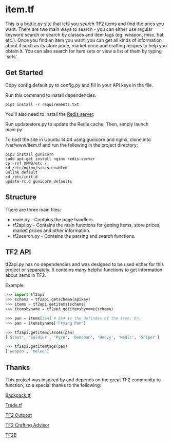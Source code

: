 item.tf
=======

This is a bottle.py site that lets you search TF2 items and find the
ones you want. There are two main ways to search - you can either use regular
keyword search or search by classes and item tags
(eg. weapon, misc, hat, etc.). Once you find an item you want, you can get all
kinds of information about it such as its store price, market price and
crafting recipes to help you obtain it.
You can also search for item sets or view a list of them by typing 'sets'.

Get Started
-----------

Copy config.default.py to config.py and fill in your API keys in the file.

Run this command to install dependencies.

    pip3 install -r requirements.txt

You'll also need to install the [Redis server](http://redis.io/download).

Run updatestore.py to update the Redis cache. Then, simply launch main.py.

To host the site in Ubuntu 14.04 using gunicorn and nginx,
 clone into /var/www/item.tf and run the following in the project directory:

    pip3 install gunicorn
    sudo apt-get install nginx redis-server
    cp -rsf $PWD/etc /
    cd /etc/nginx/sites-enabled
    unlink default
    cd /etc/init.d
    update-rc.d gunicorn defaults

Structure
---------

There are three main files:

 * main.py - Contains the page handlers
 * tf2api.py - Contains the main functions for getting items, store prices,
 market prices and other information.
 * tf2search.py - Contains the parsing and search functions.

TF2 API
-------
tf2api.py has no dependencies and was designed to be used either for this
project or separately. It contains many helpful functions to get information
about items in TF2.

Example:
```python
>>> import tf2api
>>> schema = tf2api.getschema(apikey)
>>> items = tf2api.getitems(schema)
>>> itemsbyname = tf2api.getitemsbyname(schema)

>>> pan = items[264] # 264 is the defindex of the item, Or:
>>> pan = itemsbyname['Frying Pan']

>>> tf2api.getitemclasses(pan)
['Scout', 'Soldier', 'Pyro', 'Demoman', 'Heavy', 'Medic', 'Sniper']

>>> tf2api.getitemtags(pan)
['weapon', 'melee']
```

Thanks
------
This project was inspired by and depends on the great TF2 community to
function, so a special thanks to the following:

[Backpack.tf](http://backpack.tf)

[Trade.tf](http://trade.tf)

[TF2 Outpost](http://tf2outpost.com)

[TF2 Crafting Advisor](http://tf2crafting.info)

[TF2B](http://tf2b.com)
